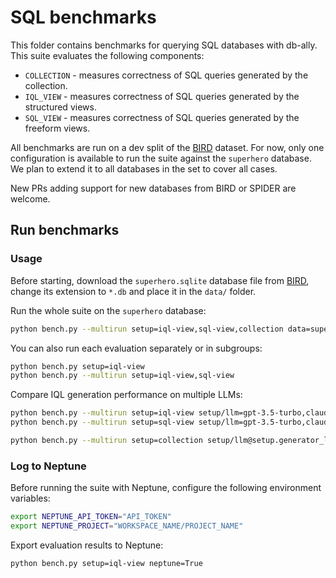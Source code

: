 # SQL benchmarks

This folder contains benchmarks for querying SQL databases with db-ally. This suite evaluates the following components:

- `COLLECTION` - measures correctness of SQL queries generated by the collection.
- `IQL_VIEW` - measures correctness of SQL queries generated by the structured views.
- `SQL_VIEW` - measures correctness of SQL queries generated by the freeform views.

All benchmarks are run on a dev split of the [BIRD](https://bird-bench.github.io/) dataset. For now, only one configuration is available to run the suite against the `superhero` database. We plan to extend it to all databases in the set to cover all cases.

New PRs adding support for new databases from BIRD or SPIDER are welcome.

## Run benchmarks

### Usage

Before starting, download the `superhero.sqlite` database file from [BIRD](https://bird-bench.github.io/), change its extension to `*.db` and place it in the `data/` folder.

Run the whole suite on the `superhero` database:

```bash
python bench.py --multirun setup=iql-view,sql-view,collection data=superhero
```

You can also run each evaluation separately or in subgroups:

```bash
python bench.py setup=iql-view
python bench.py --multirun setup=iql-view,sql-view
```

Compare IQL generation performance on multiple LLMs:

```bash
python bench.py --multirun setup=iql-view setup/llm=gpt-3.5-turbo,claude-3.5-sonnet
python bench.py --multirun setup=sql-view setup/llm=gpt-3.5-turbo,claude-3.5-sonnet
```

```bash
python bench.py --multirun setup=collection setup/llm@setup.generator_llm=gpt-3.5-turbo,claude-3.5-sonnet
```

### Log to Neptune

Before running the suite with Neptune, configure the following environment variables:

```bash
export NEPTUNE_API_TOKEN="API_TOKEN"
export NEPTUNE_PROJECT="WORKSPACE_NAME/PROJECT_NAME"
```

Export evaluation results to Neptune:

```bash
python bench.py setup=iql-view neptune=True
```
